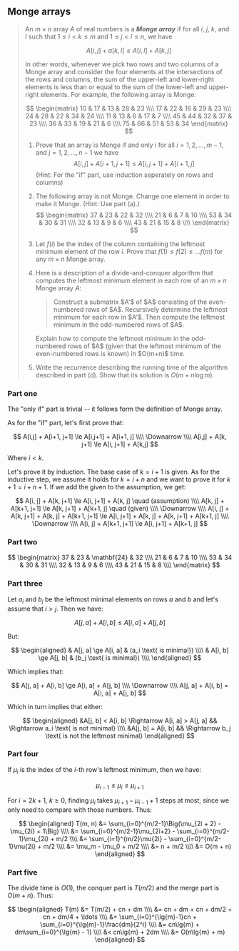 ## Monge arrays

> An $m \times n$ array $A$ of real numbers is a ***Monge array*** if for all
> $i$, $j$, $k$, and $l$ such that $1 \le i < k \le m$ and $1 \le j < l \le n$,
> we have
>
> $$ A[i, j] + a[k, l] \le A[i, l] + A[k, j] $$
>
> In other words, whenever we pick two rows and two columns of a Monge array
> and consider the four elements at the intersections of the rows and columns,
> the sum of the upper-left and lower-right elements is less than or equal to
> the sum of the lower-left and upper-right elements. For example, the
> following array is Monge:
>
> $$ \begin{matrix}
>    10 & 17 & 13 & 28 & 23 \\\\
>    17 & 22 & 16 & 29 & 23 \\\\
>    24 & 28 & 22 & 34 & 24 \\\\
>    11 & 13 &  6 & 17 &  7 \\\\
>    45 & 44 & 32 & 37 & 23 \\\\
>    36 & 33 & 19 & 21 &  6 \\\\
>    75 & 66 & 51 & 53 & 34
>    \end{matrix} $$
>
> 1. Prove that an array is Monge if and only i for all $i = 1,2,\ldots, m-1$,
>    and $j = 1,2,\ldots,n-1$ we have
>    $$ A[i,j] + A[i+1,j+1] \le A[i,j+1] + A[i+1,j] $$
>    (Hint: For the "if" part, use induction seperately on rows and columns)
>
> 2. The following array is not Monge. Change one element in order to make it
>    Monge. (Hint: Use part (a).)
>    $$ \begin{matrix}
>       37 & 23 & 22 & 32 \\\\
>       21 &  6 &  7 & 10 \\\\
>       53 & 34 & 30 & 31 \\\\
>       32 & 13 &  9 &  6 \\\\
>       43 & 21 & 15 &  8 \\\\
>       \end{matrix} $$
>
> 3. Let $f(i)$ be the index of the column containing the leftmost minimum
>    element of the row $i$. Prove that $f(1) \le f(2) \le \dots f(m)$ for
>    any $m \times n$ Monge array.
>
> 4. Here is a description of a divide-and-conquer algorithm that computes the
>    leftmost minimum element in each row of an $m \times n$ Monge array $A$:
>    <blockquote>
>      Construct a submatrix $A'$ of $A$ consisting of the even-numbered rows
>      of $A$. Recursively determine the leftmost minimum for each row in $A'$.
>      Then compute the leftmost minimum in the odd-numbered rows of $A$.
>    </blockquote>
>    Explain how to compute the leftmost minimum in the odd-numbered rows of
>    $A$ (given that the leftmost minimum of the even-numbered rows is known)
>    in $O(m+n)$ time.
>
> 5. Write the recurrence describing the running time of the algorithm described
>    in part (d). Show that its solution is $O(m + n\log{m})$.

### Part one

The "only if" part is trivial -- it follows form the definition of Monge array.

As for the "if" part, let's first prove that:

$$ A[i,j] + A[i+1, j+1] \le A[i,j+1] + A[i+1, j] \\\\
   \Downarrow \\\\
   A[i,j] + A[k, j+1] \le A[i, j+1] + A[k,j] $$

Where $i < k$.

Let's prove it by induction. The base case of $k = i + 1$ is given. As for the
inductive step, we assume it holds for $k = i + n$ and we want to prove it for
$k + 1= i + n + 1$. If we add the given to the assumption, we get:

$$
   A[i, j] + A[k, j+1] \le A[i, j+1] + A[k, j] \quad (assumption) \\\\
   A[k, j] + A[k+1, j+1] \le A[k, j+1] + A[k+1, j] \quad (given) \\\\
   \Downarrow \\\\
   A[i, j] + A[k, j+1] + A[k, j] + A[k+1, j+1] \le
   A[i, j+1] + A[k, j] + A[k, j+1] + A[k+1, j] \\\\
   \Downarrow \\\\
   A[i, j] + A[k+1, j+1] \le A[i, j+1] + A[k+1, j]
   $$

### Part two

$$ \begin{matrix}
   37 & 23 & \mathbf{24} & 32 \\\\
   21 &  6 &  7 & 10 \\\\
   53 & 34 & 30 & 31 \\\\
   32 & 13 &  9 &  6 \\\\
   43 & 21 & 15 &  8 \\\\
   \end{matrix} $$

### Part three

Let $a_i$ and $b_j$ be the leftmost minimal elements on rows $a$ and $b$ and
let's assume that $i > j$. Then we have:

$$ A[j, a] + A[i, b] \le A[i, a] + A[j, b] $$

But:

$$ \begin{aligned}
   & A[j, a] \ge A[i, a] & (a_i \text{ is minimal}) \\\\
   & A[i, b] \ge A[j, b] & (b_j \text{ is minimal}) \\\\
   \end{aligned} $$

Which implies that:

$$ A[j, a] + A[i, b] \ge A[i, a] + A[j, b] \\\\
   \Downarrow \\\\
   A[j, a] + A[i, b] = A[i, a] + A[j, b] $$

Which in turn implies that either:

$$ \begin{aligned}
   &A[j, b] < A[i, b] \Rightarrow A[i, a] > A[j, a] && \Rightarrow a_i \text{ is not minimal} \\\\
   &A[j, b] = A[i, b] && \Rightarrow b_j \text{ is not the leftmost minimal}
   \end{aligned} $$

### Part four

If $\mu_i$ is the index of the $i$-th row's leftmost minimum, then we have:

$$ \mu_{i-1} \le \mu_i \le \mu_{i+1} $$

For $i = 2k + 1$, $k \ge 0$, finding $\mu_i$ takes $\mu_{i+1}-\mu_{i-1} + 1$
steps at most, since we only need to compare with those numbers. Thus:

$$ \begin{aligned}
   T(m, n) &= \sum_{i=0}^{m/2-1}\Big(\mu_{2i + 2} - \mu_{2i} + 1\Big) \\\\
           &= \sum_{i=0}^{m/2-1}\mu_{2i+2} - \sum_{i=0}^{m/2-1}\mu_{2i} + m/2 \\\\
           &= \sum_{i=1}^{m/2}\mu{2i} - \sum_{i=0}^{m/2-1}\mu{2i} + m/2 \\\\
           &= \mu_m - \mu_0 + m/2 \\\\
           &= n + m/2 \\\\
           &= O(m + n)
   \end{aligned} $$

### Part five

The divide time is $O(1)$, the conquer part is $T(m/2)$ and the merge part is
$O(m+n)$. Thus:

$$ \begin{aligned}
   T(m) &= T(m/2) + cn + dm \\\\
        &= cn + dm + cn + dm/2 + cn + dm/4 + \ldots \\\\
        &= \sum_{i=0}^{\lg{m}-1}cn + \sum_{i=0}^{\lg{m}-1}\frac{dm}{2^i} \\\\
        &= cn\lg{m} + dm\sum_{i=0}^{\lg{m} - 1} \\\\
        &< cn\lg{m} + 2dm \\\\
        &= O(n\lg{m} + m)
   \end{aligned} $$
